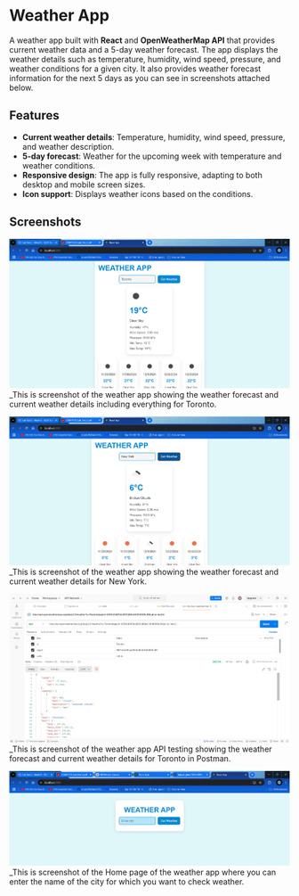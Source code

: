 # Weather App

A weather app built with **React** and **OpenWeatherMap API** that provides current weather data and a 5-day weather forecast. The app displays the weather details such as temperature, humidity, wind speed, pressure, and weather conditions for a given city. It also provides weather forecast information for the next 5 days as you can see in screenshots attached below.

## Features
- **Current weather details**: Temperature, humidity, wind speed, pressure, and weather description.
- **5-day forecast**: Weather for the upcoming week with temperature and weather conditions.
- **Responsive design**: The app is fully responsive, adapting to both desktop and mobile screen sizes.
- **Icon support**: Displays weather icons based on the conditions.

## Screenshots
![Weather App Screenshot](/screenshots/WeatherApp_Toronto.png)  
_This is screenshot of the weather app showing the weather forecast and current weather details including everything for Toronto.

![Weather App Screenshot](/screenshots/WeatherAppNYC.png)
_This is screenshot of the weather app showing the weather forecast and current weather details for New York.

![Weather App Screenshot](/screenshots/Postman.png)
_This is screenshot of the weather app API testing showing the weather forecast and current weather details for Toronto in Postman.

![Weather App Screenshot](/screenshots/Homepage.png)
_This is screenshot of the Home page of the weather app where you can enter the name of the city for which you want to check weather.
